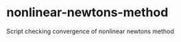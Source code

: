 nonlinear-newtons-method
========================

Script checking convergence of nonlinear newtons method
